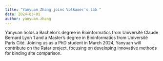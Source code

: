 ```yaml
---
title: "Yanyuan Zhang joins Volkamer’s lab "
date: 2024-03-01
author: yanyuan.zhang
---
```

Yanyuan holds a Bachelor’s degree in Bioinformatics from Université Claude Bernard Lyon 1 and a Master’s degree in Bioinformatics from Université Paris Cité. Joining us as a PhD student in March 2024, Yanyuan will contribute on the Ratar project, focusing on developing innovative methods for binding site comparison.
